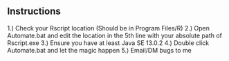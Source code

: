 ## Instructions
1.) Check your Rscript location (Should be in Program Files/R)
2.) Open Automate.bat and edit the location in the 5th line with your absolute path of Rscript.exe
3.) Ensure you have at least Java SE 13.0.2
4.) Double click Automate.bat and let the magic happen
5.) Email/DM bugs to me
